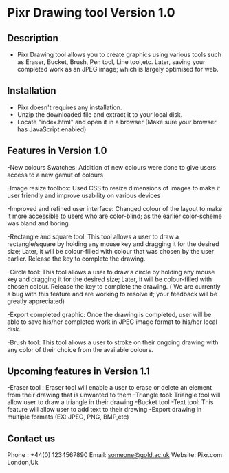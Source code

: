 # Pixr Drawing tool Version 1.0


Description
--------------------------------------------------------------------------------------------------------

- Pixr Drawing tool allows you to create graphics using various tools such as Eraser, Bucket, Brush, Pen tool, Line tool,etc. Later, saving your completed work as an JPEG image; which is largely optimised for web.
 
Installation
--------------------------------------------------------------------------------------------------------

- Pixr doesn't requires any installation.
- Unzip the downloaded file and extract it to your local disk.
- Locate "index.html" and open it in a browser (Make sure your browser has JavaScript enabled)


Features in Version 1.0
--------------------------------------------------------------------------------------------------------

-New colours Swatches: Addition of new colours were done to give users access to a new gamut of colours

-Image resize toolbox: Used CSS to resize dimensions of images to make it user friendly and improve usability on various devices

-Improved and refined user interface: Changed colour of the layout to make it more accessible to users who are color-blind; as the earlier color-scheme was bland and boring

-Rectangle and square tool: This tool allows a user to draw a rectangle/square by holding any mouse key and dragging it for the desired size; Later, it will be colour-filled with colour that was chosen by the user earlier. Release the key to complete the drawing.

-Circle tool: This tool allows a user to draw a circle by holding any mouse key and dragging it for the desired size; Later, it will be colour-filled with chosen colour. Release the key to complete the drawing. ( We are currently a bug with this feature and are working to resolve it; your feedback will be greatly appreciated) 

-Export completed graphic: Once the drawing is completed, user will be able to save his/her completed work in JPEG image format to his/her local disk.

-Brush tool: This tool allows a user to stroke  on their ongoing  drawing with any color of their choice from the available colours.


Upcoming features in Version 1.1
--------------------------------------------------------------------------------------------------------

-Eraser tool : Eraser tool will enable a user to erase or delete an element from their drawing that is unwanted to them
-Triangle tool: Triangle tool will allow user to draw a triangle in their drawing
-Bucket tool
-Text tool: This feature will allow user to add text to their drawing
-Export drawing in multiple formats (EX: JPEG, PNG, BMP,etc)

Contact us
--------------------------------------------------------------------------------------------------------
Phone : +44(0) 1234567890
Email: someone@gold.ac.uk
Website: Pixr.com
London,Uk